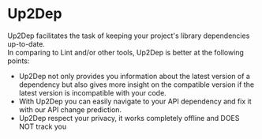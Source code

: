 # Up2Dep

Up2Dep facilitates the task of keeping your project's library dependencies up-to-date.<br>
In comparing to Lint and/or other tools, Up2Dep is better at the following points:<br>
  - Up2Dep not only provides you information about the latest version of a dependency but also gives more insight on the compatible version if the latest version is incompatible with your code.<br>
  - With Up2Dep you can easily navigate to your API dependency and  fix it with our API change prediction.<br>
  - Up2Dep respect your privacy, it works completely offline and DOES NOT track you

